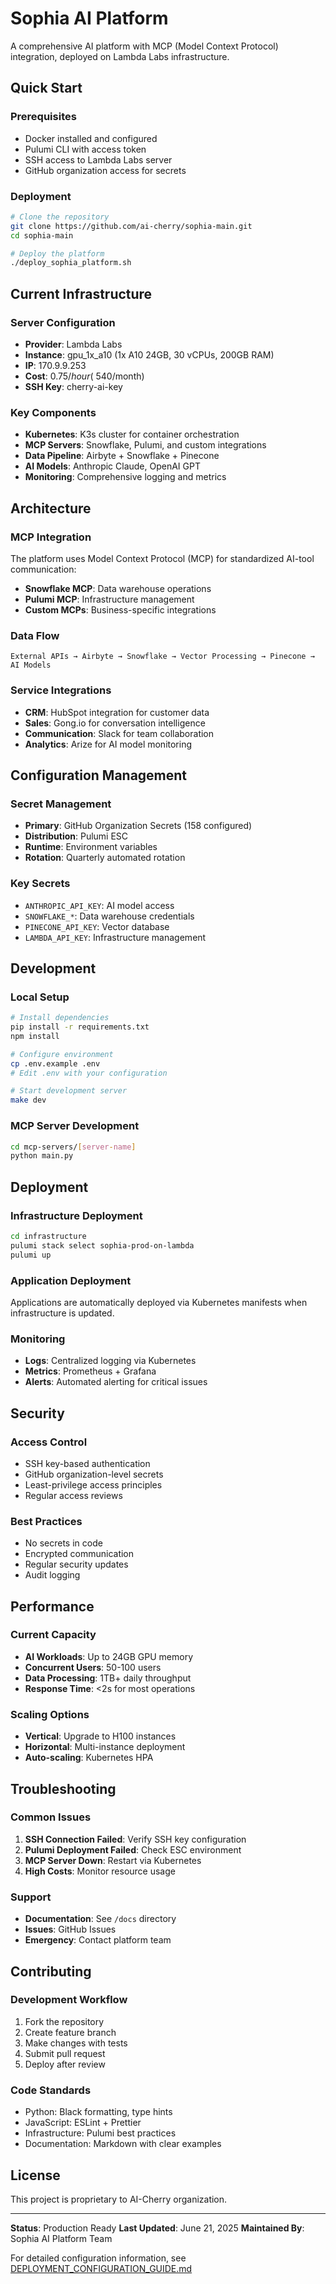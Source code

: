 # Sophia AI Platform

A comprehensive AI platform with MCP (Model Context Protocol) integration, deployed on Lambda Labs infrastructure.

## Quick Start

### Prerequisites
- Docker installed and configured
- Pulumi CLI with access token
- SSH access to Lambda Labs server
- GitHub organization access for secrets

### Deployment
```bash
# Clone the repository
git clone https://github.com/ai-cherry/sophia-main.git
cd sophia-main

# Deploy the platform
./deploy_sophia_platform.sh
```

## Current Infrastructure

### Server Configuration
- **Provider**: Lambda Labs
- **Instance**: gpu_1x_a10 (1x A10 24GB, 30 vCPUs, 200GB RAM)
- **IP**: 170.9.9.253
- **Cost**: $0.75/hour (~$540/month)
- **SSH Key**: cherry-ai-key

### Key Components
- **Kubernetes**: K3s cluster for container orchestration
- **MCP Servers**: Snowflake, Pulumi, and custom integrations
- **Data Pipeline**: Airbyte + Snowflake + Pinecone
- **AI Models**: Anthropic Claude, OpenAI GPT
- **Monitoring**: Comprehensive logging and metrics

## Architecture

### MCP Integration
The platform uses Model Context Protocol (MCP) for standardized AI-tool communication:
- **Snowflake MCP**: Data warehouse operations
- **Pulumi MCP**: Infrastructure management
- **Custom MCPs**: Business-specific integrations

### Data Flow
```
External APIs → Airbyte → Snowflake → Vector Processing → Pinecone → AI Models
```

### Service Integrations
- **CRM**: HubSpot integration for customer data
- **Sales**: Gong.io for conversation intelligence
- **Communication**: Slack for team collaboration
- **Analytics**: Arize for AI model monitoring

## Configuration Management

### Secret Management
- **Primary**: GitHub Organization Secrets (158 configured)
- **Distribution**: Pulumi ESC
- **Runtime**: Environment variables
- **Rotation**: Quarterly automated rotation

### Key Secrets
- `ANTHROPIC_API_KEY`: AI model access
- `SNOWFLAKE_*`: Data warehouse credentials
- `PINECONE_API_KEY`: Vector database
- `LAMBDA_API_KEY`: Infrastructure management

## Development

### Local Setup
```bash
# Install dependencies
pip install -r requirements.txt
npm install

# Configure environment
cp .env.example .env
# Edit .env with your configuration

# Start development server
make dev
```

### MCP Server Development
```bash
cd mcp-servers/[server-name]
python main.py
```

## Deployment

### Infrastructure Deployment
```bash
cd infrastructure
pulumi stack select sophia-prod-on-lambda
pulumi up
```

### Application Deployment
Applications are automatically deployed via Kubernetes manifests when infrastructure is updated.

### Monitoring
- **Logs**: Centralized logging via Kubernetes
- **Metrics**: Prometheus + Grafana
- **Alerts**: Automated alerting for critical issues

## Security

### Access Control
- SSH key-based authentication
- GitHub organization-level secrets
- Least-privilege access principles
- Regular access reviews

### Best Practices
- No secrets in code
- Encrypted communication
- Regular security updates
- Audit logging

## Performance

### Current Capacity
- **AI Workloads**: Up to 24GB GPU memory
- **Concurrent Users**: 50-100 users
- **Data Processing**: 1TB+ daily throughput
- **Response Time**: <2s for most operations

### Scaling Options
- **Vertical**: Upgrade to H100 instances
- **Horizontal**: Multi-instance deployment
- **Auto-scaling**: Kubernetes HPA

## Troubleshooting

### Common Issues
1. **SSH Connection Failed**: Verify SSH key configuration
2. **Pulumi Deployment Failed**: Check ESC environment
3. **MCP Server Down**: Restart via Kubernetes
4. **High Costs**: Monitor resource usage

### Support
- **Documentation**: See `/docs` directory
- **Issues**: GitHub Issues
- **Emergency**: Contact platform team

## Contributing

### Development Workflow
1. Fork the repository
2. Create feature branch
3. Make changes with tests
4. Submit pull request
5. Deploy after review

### Code Standards
- Python: Black formatting, type hints
- JavaScript: ESLint + Prettier
- Infrastructure: Pulumi best practices
- Documentation: Markdown with clear examples

## License

This project is proprietary to AI-Cherry organization.

---

**Status**: Production Ready
**Last Updated**: June 21, 2025
**Maintained By**: Sophia AI Platform Team

For detailed configuration information, see [DEPLOYMENT_CONFIGURATION_GUIDE.md](./DEPLOYMENT_CONFIGURATION_GUIDE.md)

